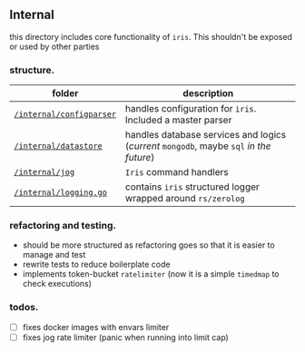 ## Internal

this directory includes core functionality of `iris`. This shouldn't be exposed or used by other parties

### structure.

| folder | description |
| ------ | ----------- |
|[`/internal/configparser`](./configparser) | handles configuration for `iris`. Included a master parser|
|[`/internal/datastore`](./datastore) | handles database services and logics (_current_ `mongodb`, maybe `sql` _in the future_)|
|[`/internal/jog`](./jog) | `Iris` command handlers |
|[`/internal/logging.go`](./logging.go) | contains `iris` structured logger wrapped around `rs/zerolog`|

### refactoring and testing.
- should be more structured as refactoring goes so that it is easier to manage and test
- rewrite tests to reduce boilerplate code
- implements token-bucket `ratelimiter` (now it is a simple `timedmap` to check executions)

### todos.
- [ ] fixes docker images with envars limiter
- [ ] fixes jog rate limiter (panic when running into limit cap)
